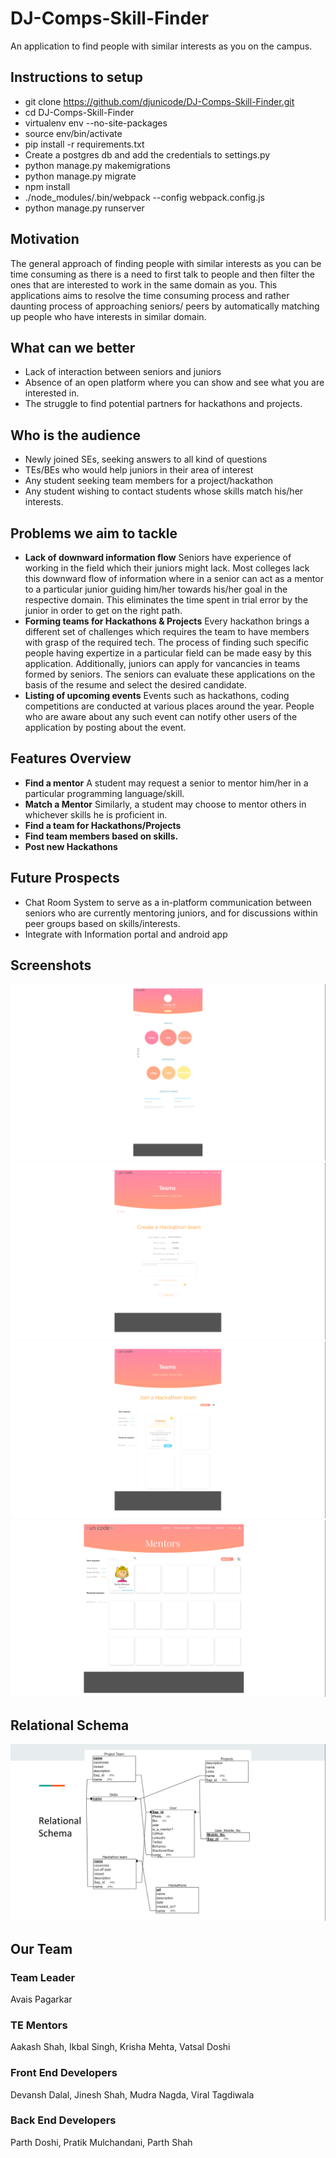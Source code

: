 # DJ-Comps-Skill-Finder
An application to find people with similar interests as you on the campus.

## Instructions to setup
- git clone https://github.com/djunicode/DJ-Comps-Skill-Finder.git
- cd DJ-Comps-Skill-Finder
- virtualenv env --no-site-packages
- source env/bin/activate
- pip install -r requirements.txt
- Create a postgres db and add the credentials to settings.py
- python manage.py makemigrations
- python manage.py migrate
- npm install
- ./node_modules/.bin/webpack --config webpack.config.js
- python manage.py runserver

## Motivation
The general approach of finding people with similar interests as you can be time consuming as there is a need to first talk to people and then filter the ones that are interested to work in the same domain as you. This applications aims to resolve the time consuming process and rather daunting process of approaching seniors/ peers by automatically matching up people who have interests in similar domain.

## What can we better
- Lack of interaction between seniors and juniors
- Absence of an open platform where you can show and see what you are interested in.
- The struggle to find potential partners for hackathons and projects.

## Who is the audience
- Newly joined SEs, seeking answers to all kind of questions
- TEs/BEs who would help juniors in their area of interest
- Any student seeking team members for a project/hackathon
- Any student wishing to contact students whose skills match his/her interests.


## Problems we aim to tackle
- **Lack of downward information flow**
    Seniors have experience of working in the field which their juniors might lack. Most colleges lack this downward flow of information where in a senior can act as a mentor to a particular junior guiding him/her towards his/her goal in the respective domain. This eliminates the time spent in trial error by the junior in order to get on the right path.
- **Forming teams for Hackathons & Projects**
    Every hackathon brings a different set of challenges which requires the team to have members with grasp of the required tech. The process of finding such specific people having expertize in a particular field can be made easy by this application. Additionally, juniors can apply for vancancies in teams formed by seniors. The seniors can evaluate these applications on the basis of the resume and select the desired candidate.
- **Listing of upcoming events**
    Events such as hackathons, coding competitions are conducted at various places around the year. People who are aware about any such event can notify other users of the application by posting about the event.

## Features Overview

- **Find a mentor**
A student may request a senior to mentor him/her in a particular programming	language/skill.
- **Match a Mentor**
Similarly, a student may choose to mentor others in whichever skills he is proficient in.
- **Find a team for Hackathons/Projects**
- **Find team members based on skills.**
- **Post new Hackathons**

## Future Prospects
- Chat Room System to serve as a in-platform communication between seniors who are currently mentoring juniors, and for discussions within peer groups based on skills/interests.
- Integrate with Information portal and android app

## Screenshots

![Adding Skills](https://github.com/djunicode/DJ-Comps-Skill-Finder/blob/integrate/skills.png)
![Hackathon Teams](https://github.com/djunicode/DJ-Comps-Skill-Finder/blob/integrate/hackathon-teams.png)
![Joining Hackathon team](https://github.com/djunicode/DJ-Comps-Skill-Finder/blob/integrate/join-hackathon-team.png)
![Mentors](https://github.com/djunicode/DJ-Comps-Skill-Finder/blob/integrate/mentors.png)

## Relational Schema
![Relational Schema](https://github.com/djunicode/DJ-Comps-Skill-Finder/blob/integrate/relationalschema.png)

## Our Team

### Team Leader
Avais Pagarkar

### TE Mentors
Aakash Shah, Ikbal Singh, Krisha Mehta, Vatsal Doshi

### Front End Developers
Devansh Dalal, Jinesh Shah, Mudra Nagda, Viral Tagdiwala

### Back End Developers
Parth Doshi, Pratik Mulchandani, Parth Shah
